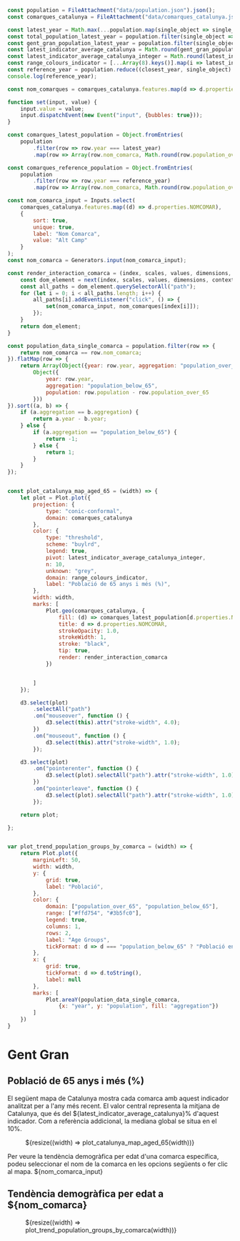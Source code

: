 ```js
const population = FileAttachment("data/population.json").json();
const comarques_catalunya = FileAttachment("data/comarques_catalunya.json").json();
````

```js
const latest_year = Math.max(...population.map(single_object => single_object.year));
const total_population_latest_year = population.filter(single_object => single_object.year == latest_year).reduce((accumulative_population, single_object) => single_object.population + accumulative_population, 0);
const gent_gran_population_latest_year = population.filter(single_object => single_object.year == latest_year).reduce((accumulative_population, single_object) => single_object.population_over_65 + accumulative_population, 0);
const latest_indicator_average_catalunya = Math.round(gent_gran_population_latest_year * 1000 / total_population_latest_year) / 10.0
const latest_indicator_average_catalunya_integer = Math.round(latest_indicator_average_catalunya);
const range_colours_indicator = [...Array(8).keys()].map(i => latest_indicator_average_catalunya_integer - 7 + i * 2)
const reference_year = population.reduce((closest_year, single_object) => Math.abs(single_object.year - 2000) < Math.abs(closest_year - 2000) ? single_object.year : closest_year , latest_year);
console.log(reference_year);
```

```js
const nom_comarques = comarques_catalunya.features.map(d => d.properties.NOMCOMAR);
```

```js
function set(input, value) {
    input.value = value;
    input.dispatchEvent(new Event("input", {bubbles: true}));
}
```

```js
const comarques_latest_population = Object.fromEntries(
    population
        .filter(row => row.year === latest_year)
        .map(row => Array(row.nom_comarca, Math.round(row.population_over_65 * 1000.0 / row.population) / 10.0)))
```
```js
const comarques_reference_population = Object.fromEntries(
    population
        .filter(row => row.year === reference_year)
        .map(row => Array(row.nom_comarca, Math.round(row.population_over_65 * 1000.0 / row.population) / 10.0)))
```
```js
const nom_comarca_input = Inputs.select(
    comarques_catalunya.features.map((d) => d.properties.NOMCOMAR),
    {
        sort: true,
        unique: true,
        label: "Nom Comarca",
        value: "Alt Camp"
    }
);
const nom_comarca = Generators.input(nom_comarca_input);
```

```js
const render_interaction_comarca = (index, scales, values, dimensions, context, next) => {
    const dom_element = next(index, scales, values, dimensions, context);
    const all_paths = dom_element.querySelectorAll("path");
    for (let i = 0; i < all_paths.length; i++) {
        all_paths[i].addEventListener("click", () => {
            set(nom_comarca_input, nom_comarques[index[i]]);
        });
    }
    return dom_element;
}

const population_data_single_comarca = population.filter(row => {
    return nom_comarca == row.nom_comarca;
}).flatMap(row => {
    return Array(Object({year: row.year, aggregation: "population_over_65", population: row.population_over_65}),
        Object({
            year: row.year,
            aggregation: "population_below_65",
            population: row.population - row.population_over_65
        }))
}).sort((a, b) => {
    if (a.aggregation == b.aggregation) {
        return a.year - b.year;
    } else {
        if (a.aggregation == "population_below_65") {
            return -1;
        } else {
            return 1;
        }
    }
});
```

```js

const plot_catalunya_map_aged_65 = (width) => {
    let plot = Plot.plot({
        projection: {
            type: "conic-conformal",
            domain: comarques_catalunya
        },
        color: {
            type: "threshold",
            scheme: "buylrd",
            legend: true,
            pivot: latest_indicator_average_catalunya_integer,
            n: 10,
            unknown: "grey",
            domain: range_colours_indicator,
            label: "Població de 65 anys i més (%)",
        },
        width: width,
        marks: [
            Plot.geo(comarques_catalunya, {
                fill: (d) => comarques_latest_population[d.properties.NOMCOMAR],
                title: d => d.properties.NOMCOMAR,
                strokeOpacity: 1.0,
                strokeWidth: 1,
                stroke: "black",
                tip: true,
                render: render_interaction_comarca
            })


        ]
    });

    d3.select(plot)
        .selectAll("path")
        .on("mouseover", function () {
            d3.select(this).attr("stroke-width", 4.0);
        })
        .on("mouseout", function () {
            d3.select(this).attr("stroke-width", 1.0);
        });

    d3.select(plot)
        .on("pointerenter", function () {
            d3.select(plot).selectAll("path").attr("stroke-width", 1.0);
        })
        .on("pointerleave", function () {
            d3.select(plot).selectAll("path").attr("stroke-width", 1.0);
        });

    return plot;

};


var plot_trend_population_groups_by_comarca = (width) => {
    return Plot.plot({
        marginLeft: 50,
        width: width,
        y: {
            grid: true,
            label: "Població",
        },
        color: {
            domain: ["population_over_65", "population_below_65"],
            range: ["#ffd754", "#3b5fc0"],
            legend: true,
            columns: 1,
            rows: 2,
            label: "Age Groups",
            tickFormat: d => d === "population_below_65" ? "Població entre 0 i 64 anys" : "Població de 65 anys i més"
        },
        x: {
            grid: true,
            tickFormat: d => d.toString(),
            label: null
        },
        marks: [
            Plot.areaY(population_data_single_comarca,
                {x: "year", y: "population", fill: "aggregation"})
        ]
    })
}
```

# Gent Gran

<div class="grid grid-cols-4">
    <div class="card grid-colspan-2">
        <h2>Població de 65 anys i més (%)</h2>
El següent mapa de Catalunya mostra cada comarca amb aquest indicador analitzat per a l'any més recent.
El valor central representa la mitjana de Catalunya, que és del ${latest_indicator_average_catalunya}% d'aquest indicador.
Com a referència addicional, la mediana global se situa en el 10%.
        <figure class="grafic" style="max-width: none;">
            ${resize((width) => plot_catalunya_map_aged_65(width))}
        </figure>
    </div>
    <div class="card grid-colspan-2">
    Per veure la tendència demogràfica per edat d'una comarca específica, podeu seleccionar el nom de la comarca en les opcions següents o fer clic al mapa.
            ${nom_comarca_input}
        <h2>Tendència demogràfica per edat a ${nom_comarca}</h2>
        <figure class="grafic" style="max-width: none;">
            ${resize((width) => plot_trend_population_groups_by_comarca(width))}
        </figure>
    </div>

</div>
